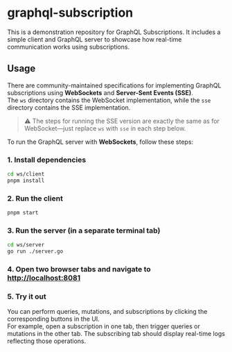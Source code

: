 # graphql-subscription
This is a demonstration repository for GraphQL Subscriptions. It includes a simple client and GraphQL server to showcase how real-time communication works using subscriptions.

## Usage
There are community-maintained specifications for implementing GraphQL subscriptions using **WebSockets** and **Server-Sent Events (SSE)**.  
The `ws` directory contains the WebSocket implementation, while the `sse` directory contains the SSE implementation.

> ⚠️ The steps for running the SSE version are exactly the same as for WebSocket—just replace `ws` with `sse` in each step below.

To run the GraphQL server with **WebSockets**, follow these steps:

### 1. Install dependencies  
```sh
cd ws/client
pnpm install
```

### 2. Run the client  
```sh
pnpm start
```

### 3. Run the server (in a separate terminal tab)  
```sh
cd ws/server
go run ./server.go
```

### 4. Open two browser tabs and navigate to [http://localhost:8081](http://localhost:8081)

### 5. Try it out  
You can perform queries, mutations, and subscriptions by clicking the corresponding buttons in the UI.  
For example, open a subscription in one tab, then trigger queries or mutations in the other tab. The subscribing tab should display real-time logs reflecting those operations.
